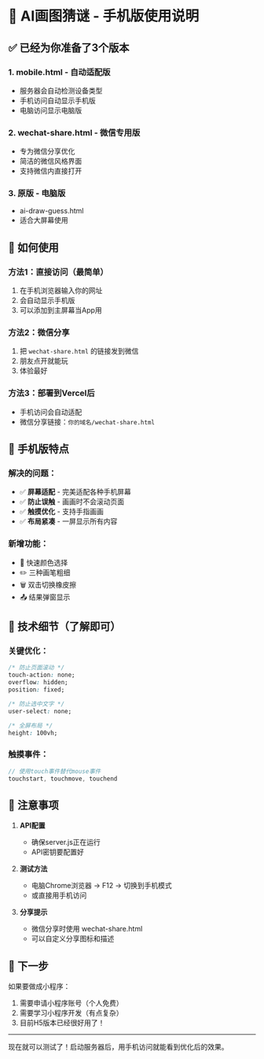 # 📱 AI画图猜谜 - 手机版使用说明

## ✅ 已经为你准备了3个版本

### 1. **mobile.html** - 自动适配版
- 服务器会自动检测设备类型
- 手机访问自动显示手机版
- 电脑访问显示电脑版

### 2. **wechat-share.html** - 微信专用版
- 专为微信分享优化
- 简洁的微信风格界面
- 支持微信内直接打开

### 3. **原版** - 电脑版
- ai-draw-guess.html
- 适合大屏幕使用

## 🚀 如何使用

### 方法1：直接访问（最简单）
1. 在手机浏览器输入你的网址
2. 会自动显示手机版
3. 可以添加到主屏幕当App用

### 方法2：微信分享
1. 把 `wechat-share.html` 的链接发到微信
2. 朋友点开就能玩
3. 体验最好

### 方法3：部署到Vercel后
- 手机访问会自动适配
- 微信分享链接：`你的域名/wechat-share.html`

## 📱 手机版特点

### 解决的问题：
- ✅ **屏幕适配** - 完美适配各种手机屏幕
- ✅ **防止误触** - 画画时不会滚动页面
- ✅ **触摸优化** - 支持手指画画
- ✅ **布局紧凑** - 一屏显示所有内容

### 新增功能：
- 🎨 快速颜色选择
- ✏️ 三种画笔粗细
- 🗑️ 双击切换橡皮擦
- 📤 结果弹窗显示

## 🔧 技术细节（了解即可）

### 关键优化：
```css
/* 防止页面滚动 */
touch-action: none;
overflow: hidden;
position: fixed;

/* 防止选中文字 */
user-select: none;

/* 全屏布局 */
height: 100vh;
```

### 触摸事件：
```javascript
// 使用touch事件替代mouse事件
touchstart, touchmove, touchend
```

## 📝 注意事项

1. **API配置**
   - 确保server.js正在运行
   - API密钥要配置好

2. **测试方法**
   - 电脑Chrome浏览器 → F12 → 切换到手机模式
   - 或直接用手机访问

3. **分享提示**
   - 微信分享时使用 wechat-share.html
   - 可以自定义分享图标和描述

## 🎯 下一步

如果要做成小程序：
1. 需要申请小程序账号（个人免费）
2. 需要学习小程序开发（有点复杂）
3. 目前H5版本已经很好用了！

---

现在就可以测试了！启动服务器后，用手机访问就能看到优化后的效果。